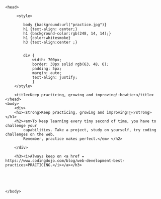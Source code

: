 
<!DOCTYPE HTML>

<html>
	
	<head>
	
		 <style>
            
			body {background:url("practice.jpg")}
			h1 {text-align: center;}
            h1 {background-color:rgb(248, 14, 14);}
			h1 {color:whitesmoke}
			h3 {text-align:center ;}
		
       
			div {
 	 			width: 700px;
  				border: 30px solid rgb(63, 48, 6);
  				padding: 5px;
				margin: auto;
				text-align: justify;
				}
		</style>
		
		<title>Keep practicing, growing and improving!:bowtie:</title> 
	</head>
	<body> 	
		<div>
		<h1><strong>Keep practicing, growing and improving!🙂</strong> </h1>
		<h2><em>To keep learning every tiny second of time, you have to challenge your 
			capabilities. Take a project, study on yourself, try coding challenges on the web.
			Remember, practice makes perfect.</em> </h2>

		</div>
		
		<h3><i>Always keep on <a href = https://www.codingdojo.com/blog/web-development-best-practices>PRACTICING.</i></a></h3>
	
		


	
	</body>
</html>

